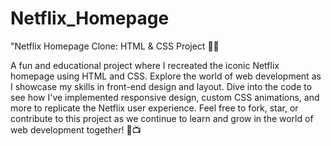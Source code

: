 # Netflix_Homepage
"Netflix Homepage Clone: HTML &amp; CSS Project 🎥🔥

A fun and educational project where I recreated the iconic Netflix homepage using HTML and CSS. 
Explore the world of web development as I showcase my skills in front-end design and layout. 
Dive into the code to see how I've implemented responsive design, custom CSS animations, 
and more to replicate the Netflix user experience. 
Feel free to fork, star, or contribute to this project as we continue to learn and grow in the world of web development together! 🚀📺
